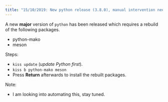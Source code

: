 ```yaml
---
title: "15/10/2019: New python release (3.8.0), manual intervention needed"
---
```


A new **major** version of `python` has been released which requires a rebuild of the following packages.

- python-mako
- meson

Steps:

- `kiss update` (*update Python first*).
- `kiss b python-mako meson`
- Press **Return** afterwards to install the rebuilt packages.

Note:

- I am looking into automating this, stay tuned.
